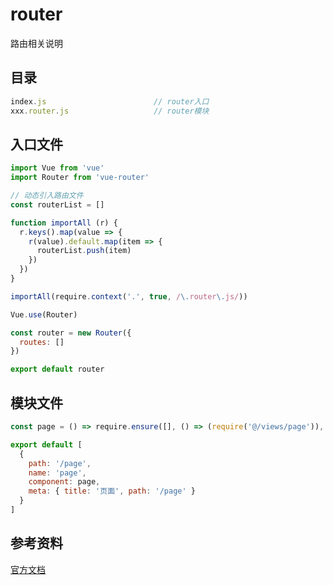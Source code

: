 # router
路由相关说明

## 目录

```javascript
index.js						// router入口
xxx.router.js					// router模块
```

## 入口文件

```javascript
import Vue from 'vue'
import Router from 'vue-router'

// 动态引入路由文件
const routerList = []

function importAll (r) {
  r.keys().map(value => {
    r(value).default.map(item => {
      routerList.push(item)
    })
  })
}

importAll(require.context('.', true, /\.router\.js/))

Vue.use(Router)

const router = new Router({
  routes: []
})

export default router
```

## 模块文件

```javascript
const page = () => require.ensure([], () => (require('@/views/page')), 'page')

export default [
  {
    path: '/page',
    name: 'page',
    component: page,
    meta: { title: '页面', path: '/page' }
  }
]

```

## 参考资料

[官方文档](https://router.vuejs.org/zh/)